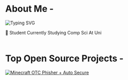 # About Me -
![Typing SVG](https://readme-typing-svg.demolab.com?font=Fira+Code&pause=1000&color=F7F7F7&width=435&lines=Beamed+By+Spin%F0%9F%90%80)



:speech_balloon: Student Currently Studying Comp Sci At Uni
<br><br>

<div style="clear: both;"></div> <!-- Clears the float to ensure images don't overlap the text -->

# Top Open Source Projects -
[![Minecraft OTC Phisher + Auto Secure](https://github-readme-stats.vercel.app/api/pin/?username=SSIDSpin&repo=Minecraft-Account-Discord-Bot-Phisher&border_color=FFFFFF&bg_color=161B22&title_color=C9D1D9&text_color=8B949E&icon_color=FFFFFF)](https://github.com/SSIDSpin/Minecraft-Account-Discord-Bot-Phisher)
